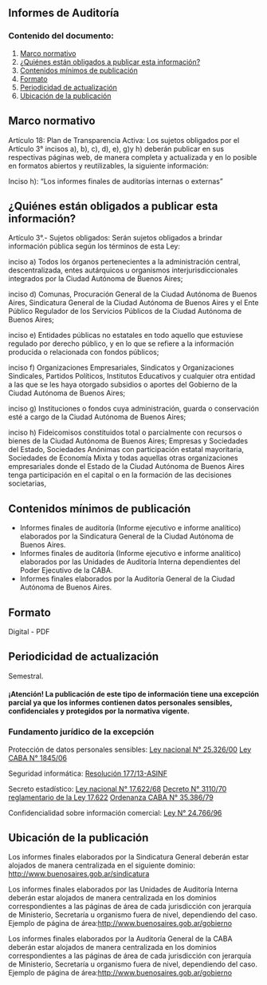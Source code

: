 <h2>Informes de Auditoría</h2> 
<h3>  Contenido del documento: </h3> 
<ol>
 <li><a href="#marco">Marco normativo</a></li>
 <li><a href="#obligados">¿Quiénes están obligados a publicar esta información?</a></li>
 <li><a href="#contenidos">Contenidos mínimos de publicación</a></li>
 <li><a href="#formato">Formato</a></li>
 <li><a href="#perio">Periodicidad de actualización</a></li>
 <li><a href="#ubicacion">Ubicación de la publicación</a></li>
</ol>
 
<h2 id="marco">Marco normativo</h2>  
<p>
Artículo 18: Plan de Transparencia Activa: Los sujetos obligados por el Artículo 3° incisos a), b), c), d), e), g)y h) deberán publicar en sus respectivas páginas web, de manera completa y actualizada y en lo posible en formatos abiertos y reutilizables, la siguiente información:

Inciso h): “Los informes finales de auditorías internas o externas”

</p>
<h2 id="obligados"> ¿Quiénes están obligados a publicar esta información?</h2> 
<p>
Artículo 3°.- Sujetos obligados: Serán sujetos obligados a brindar información pública según los términos de esta Ley:

inciso a) Todos los órganos pertenecientes a la administración central, descentralizada, entes autárquicos u organismos interjurisdiccionales integrados por la Ciudad Autónoma de Buenos Aires;

inciso d) Comunas, Procuración General de la Ciudad Autónoma de Buenos Aires, Sindicatura General de la Ciudad Autónoma de Buenos Aires y el Ente Público Regulador de los Servicios Públicos de la Ciudad Autónoma de Buenos Aires;

inciso e) Entidades públicas no estatales en todo aquello que estuviese regulado por derecho público, y en lo que se refiere a la información producida o relacionada con fondos públicos; 

inciso f) Organizaciones Empresariales, Sindicatos y Organizaciones Sindicales, Partidos Políticos, Institutos Educativos y cualquier otra entidad a las que se les haya otorgado subsidios o aportes del Gobierno de la Ciudad Autónoma de Buenos Aires;

inciso g) Instituciones o fondos cuya administración, guarda o conservación esté a cargo de la Ciudad Autónoma de Buenos Aires; 

inciso h) Fideicomisos constituidos total o parcialmente con recursos o bienes de la Ciudad Autónoma de Buenos Aires; Empresas y Sociedades del Estado, Sociedades Anónimas con participación estatal mayoritaria, Sociedades de Economía Mixta y todas aquellas otras organizaciones empresariales donde el Estado de la Ciudad Autónoma de Buenos Aires tenga participación en el capital o en la formación de las decisiones societarias, 
</p>

<h2 id="contenidos"> Contenidos mínimos de publicación </h2> 
<ul>
<li> Informes finales de auditoría (Informe ejecutivo e informe analítico) elaborados por la Sindicatura General de la Ciudad Autónoma de Buenos Aires. </li>
<li> Informes finales de auditoría (Informe ejecutivo e informe analítico) elaborados por las Unidades de Auditoría Interna dependientes del Poder Ejecutivo de la CABA. </li>
<li> Informes finales elaborados por la Auditoría General de la Ciudad Autónoma de Buenos Aires. </li>
</ul>
</p>

<h2 id="formato"> Formato </h2>
<p>
Digital - PDF

</p>
<h2 id="perio"> Periodicidad de actualización</h2>
<p>
Semestral.
</p>

<h4>¡Atención! La publicación de este tipo de información tiene una excepción parcial ya que los informes contienen datos personales sensibles, confidenciales y protegidos por la normativa vigente.
</h4>

<h3>Fundamento jurídico de la excepción</h3>
 <p> Protección de datos personales sensibles:
<a href="http://servicios.infoleg.gob.ar/infolegInternet/anexos/60000-64999/64790/norma.htm"> Ley nacional N° 25.326/00</a>
<a href="https://www.buenosaires.gob.ar/areas/leg_tecnica/sin/normapop09.php?id=81179&qu=c&ft=0&cp=&rl=0&rf=0&im=&ui=0&printi=&pelikan=1&sezion=&primera=0&mot_toda=&mot_frase=&mot_alguna=&digId=">  Ley CABA N° 1845/06 </a>

Seguridad informática:
<a href="https://www.buenosaires.gob.ar/sites/gcaba/files/rs-2013-177--asinf_4.pdf">Resolución 177/13-ASINF</a>

Secreto estadístico:
<a href="http://servicios.infoleg.gob.ar/infolegInternet/anexos/20000-24999/24962/texact.htm">Ley nacional N° 17.622/68</a>
<a href="http://www.saij.gob.ar/3110-nacional-decreto-reglamentario-ley-17622-sobre-sistema-estadistico-nacional-dn19702003110-1970-12-30/123456789-0abc-011-3002-0791soterced">Decreto N° 3110/70 reglamentario de la Ley 17.622</a>
<a href="https://www.buenosaires.gob.ar/sites/gcaba/files/c-administracionpublica.pdf">Ordenanza CABA N° 35.386/79</a>

Confidencialidad sobre información comercial:
<a href="https://www.conicet.gov.ar/wp-content/uploads/Ley-N%C2%BA-24766-Confidencialidad.pdf">Ley N° 24.766/96</a>
  <p>

<h2 id="ubicacion"> Ubicación de la publicación</h2>
<p>Los informes finales elaborados por la Sindicatura General deberán estar alojados de manera centralizada en el siguiente dominio:
<a href="http://www.buenosaires.gob.ar/sindicatura">http://www.buenosaires.gob.ar/sindicatura </a>

Los informes finales elaborados por las Unidades de Auditoría Interna deberán estar alojados de manera centralizada en los dominios correspondientes a las páginas de área de cada jurisdicción con jerarquía de Ministerio, Secretaría u organismo fuera de nivel, dependiendo del caso. Ejemplo de página de área:<a href="http://www.buenosaires.gob.ar/gobierno">http://www.buenosaires.gob.ar/gobierno </a>


Los informes finales elaborados por la Auditoría General de la CABA deberán estar alojados de manera centralizada en los dominios correspondientes a las páginas de área de cada jurisdicción con jerarquía de Ministerio, Secretaría u organismo fuera de nivel, dependiendo del caso. Ejemplo de página de área:<a href="http://www.buenosaires.gob.ar/gobierno">http://www.buenosaires.gob.ar/gobierno </a>
</br>
</p>

